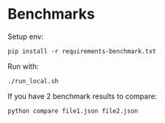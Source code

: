 # Benchmarks

Setup env:
```
pip install -r requirements-benchmark.txt
```

Run with:
```shell
./run_local.sh
```

If you have 2 benchmark results to compare:
```shell
python compare file1.json file2.json
```
